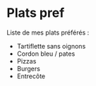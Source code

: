 # Plats pref
Liste de mes plats préférés :

- Tartiflette sans oignons
- Cordon bleu / pates
- Pizzas
- Burgers 
- Entrecôte
